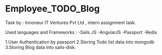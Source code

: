 # Employee_TODO_Blog
Task by : Innoneur IT Ventures Pvt Ltd ,  intern assignment task.

Used languages and Frameworks :
-Sails JS
-AngularJS
-Passport
-Redis

1.User Authentication by passport
2.Storing Todo list data into mongodb
3.Storing Blog data into sails-disk.
